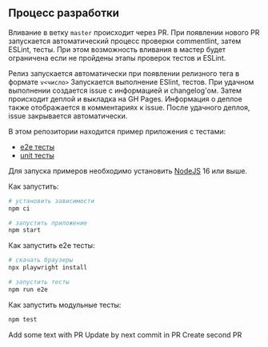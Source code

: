 ## Процесс разработки

Вливание в ветку `master` происходит через PR. При появлении нового PR запускается автоматический процесс проверки commentlint, затем ESLint, тесты. При этом возможность вливания в мастер будет ограничена если не пройдены этапы проверок тестов и ESLint.

Релиз запускается автоматически при появлении релизного тега в формате `v<число>`
Запускается выполнение ESlint, тестов. При удачном выполнении создается issue с информацией и changelog'ом. Затем происходит деплой и выкладка на GH Pages. Информация о деплое также отображается в комментариях к issue. После удачного деплоя, issue закрывается автоматически.

В этом репозитории находится пример приложения с тестами:

- [e2e тесты](e2e/example.spec.ts)
- [unit тесты](src/example.test.tsx)

Для запуска примеров необходимо установить [NodeJS](https://nodejs.org/en/download/) 16 или выше.

Как запустить:

```sh
# установить зависимости
npm ci

# запустить приложение
npm start
```

Как запустить e2e тесты:

```sh
# скачать браузеры
npx playwright install

# запустить тесты
npm run e2e
```

Как запустить модульные тесты:

```sh
npm test
```

Add some text with PR
Update by next commit in PR
Create second PR
